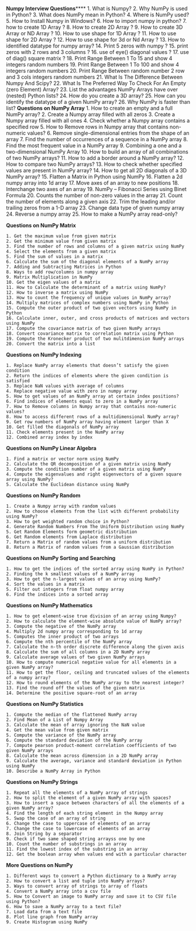 **Numpy Interview Questions******
    1. What is Numpy?
    2.  Why NumPy is used in Python?
    3.   What does NumPy mean in Python?
    4.  Where is NumPy used?
    5.  How to Install Numpy in Windows?
    6.  How to import numpy in python?
    7.  how to create 1D Array ?
    8.  How to create 2D Array ?
    9.  How to create 3D Array or ND Array ?
    10.  How to use shape for 1D Array ?
    11.  How to use shape for 2D Array ?
    12.   How to use shape for 3d or Nd Array ?
    13.   How to identified datatype for numpy array?
    14.  Print 5 zeros with numpy ?
    15.  print zeros with 2 rows and 3 columns ?
    16.  use of eye() diagonal values ?
    17.  use of diag() square matrix ?
    18.  Print Range Between 1 To 15 and show 4 integers random numbers
    19.  Print Range Between 1 To 100 and show 4 integers random numbers
    20.  Print Range Between random number 2 row and 3 cols integers random numbers
    21.   What Is The Difference Between Numpy And Scipy?
    22.   What Is The Preferred Way To Check For An Empty (zero Element) Array?
    23.  List the advantages NumPy Arrays have over (nested) Python lists?
    24.   How do you create a 3D array?
    25.  How can you identify the datatype of a given NumPy array?
    26. Why NumPy is faster than list?
**Questions on NumPy Array**
    1. How to create an empty and a full NumPy array?
    2. Create a Numpy array filled with all zeros
    3. Create a Numpy array filled with all ones
    4. Check whether a Numpy array contains a specified row
    5. How to Remove rows in Numpy array that contains non-numeric values?
    6. Remove single-dimensional entries from the shape of an array
    7. Find the number of occurrences of a sequence in a NumPy array
    8. Find the most frequent value in a NumPy array
    9. Combining a one and a two-dimensional NumPy Array
    10. How to build an array of all combinations of two NumPy arrays?
    11. How to add a border around a NumPy array?
    12. How to compare two NumPy arrays?
    13. How to check whether specified values are present in NumPy array?
    14. How to get all 2D diagonals of a 3D NumPy array?
    15. Flatten a Matrix in Python using NumPy
    16. Flatten a 2d numpy array into 1d array
    17. Move axes of an array to new positions
    18. Interchange two axes of an array
    19. NumPy – Fibonacci Series using Binet Formula
    20. Counts the number of non-zero values in the array
    21. Count the number of elements along a given axis
    22. Trim the leading and/or trailing zeros from a 1-D array
    23. Change data type of given numpy array
    24. Reverse a numpy array
    25. How to make a NumPy array read-only?
    
**Questions on NumPy Matrix**

    1. Get the maximum value from given matrix
    2. Get the minimum value from given matrix
    3. Find the number of rows and columns of a given matrix using NumPy
    4. Select the elements from a given matrix
    5. Find the sum of values in a matrix
    6. Calculate the sum of the diagonal elements of a NumPy array
    7. Adding and Subtracting Matrices in Python
    8. Ways to add row/columns in numpy array
    9. Matrix Multiplication in NumPy
    10. Get the eigen values of a matrix
    11. How to Calculate the determinant of a matrix using NumPy?
    12. How to inverse a matrix using NumPy
    13. How to count the frequency of unique values in NumPy array?
    14. Multiply matrices of complex numbers using NumPy in Python
    15. Compute the outer product of two given vectors using NumPy in Python
    16. Calculate inner, outer, and cross products of matrices and vectors using NumPy
    17. Compute the covariance matrix of two given NumPy arrays
    18. Convert covariance matrix to correlation matrix using Python
    19. Compute the Kronecker product of two mulitdimension NumPy arrays
    20. Convert the matrix into a list


**Questions on NumPy Indexing**

    1. Replace NumPy array elements that doesn’t satisfy the given condition
    2. Return the indices of elements where the given condition is satisfied
    3. Replace NaN values with average of columns
    4. Replace negative value with zero in numpy array
    5. How to get values of an NumPy array at certain index positions?
    6. Find indices of elements equal to zero in a NumPy array
    7. How to Remove columns in Numpy array that contains non-numeric values?
    8. How to access different rows of a multidimensional NumPy array?
    9. Get row numbers of NumPy array having element larger than X
    10. Get filled the diagonals of NumPy array
    11. Check elements present in the NumPy array
    12. Combined array index by index
    
**Questions on NumPy Linear Algebra**

    1. Find a matrix or vector norm using NumPy
    2. Calculate the QR decomposition of a given matrix using NumPy
    3. Compute the condition number of a given matrix using NumPy
    4. Compute the eigenvalues and right eigenvectors of a given square array using NumPy?
    5. Calculate the Euclidean distance using NumPy
    
**Questions on NumPy Random**

    1. Create a Numpy array with random values
    2. How to choose elements from the list with different probability using NumPy?
    3. How to get weighted random choice in Python?
    4. Generate Random Numbers From The Uniform Distribution using NumPy
    5. Get Random Elements form geometric distribution
    6. Get Random elements from Laplace distribution
    7. Return a Matrix of random values from a uniform distribution
    8. Return a Matrix of random values from a Gaussian distribution
    
**Questions on NumPy Sorting and Searching**

    1. How to get the indices of the sorted array using NumPy in Python?
    2. Finding the k smallest values of a NumPy array
    3. How to get the n-largest values of an array using NumPy?
    4. Sort the values in a matrix
    5. Filter out integers from float numpy array
    6. Find the indices into a sorted array
    
**Questions on NumPy Mathematics**

    1. How to get element-wise true division of an array using Numpy?
    2. How to calculate the element-wise absolute value of NumPy array?
    3. Compute the negative of the NumPy array
    4. Multiply 2d numpy array corresponding to 1d array
    5. Computes the inner product of two arrays
    6. Compute the nth percentile of the NumPy array
    7. Calculate the n-th order discrete difference along the given axis
    8. Calculate the sum of all columns in a 2D NumPy array
    9. Calculate average values of two given NumPy arrays
    10. How to compute numerical negative value for all elements in a given NumPy array?
    11. How to get the floor, ceiling and truncated values of the elements of a numpy array?
    12. How to round elements of the NumPy array to the nearest integer?
    13. Find the round off the values of the given matrix
    14. Determine the positive square-root of an array
    
**Questions on NumPy Statistics**

    1. Compute the median of the flattened NumPy array
    2. Find Mean of a List of Numpy Array
    3. Calculate the mean of array ignoring the NaN value
    4. Get the mean value from given matrix
    5. Compute the variance of the NumPy array
    6. Compute the standard deviation of the NumPy array
    7. Compute pearson product-moment correlation coefficients of two given NumPy arrays
    8. Calculate the mean across dimension in a 2D NumPy array
    9. Calculate the average, variance and standard deviation in Python using NumPy
    10. Describe a NumPy Array in Python
    
**Questions on NumPy Strings**

    1. Repeat all the elements of a NumPy array of strings
    2. How to split the element of a given NumPy array with spaces?
    3. How to insert a space between characters of all the elements of a given NumPy array?
    4. Find the length of each string element in the Numpy array
    5. Swap the case of an array of string
    6. Change the case to uppercase of elements of an array
    7. Change the case to lowercase of elements of an array
    8. Join String by a separator
    9. Check if two same shaped string arrayss one by one
    10. Count the number of substrings in an array
    11. Find the lowest index of the substring in an array
    12. Get the boolean array when values end with a particular character
    
**More Questions on NumPy**

    1. Different ways to convert a Python dictionary to a NumPy array
    2. How to convert a list and tuple into NumPy arrays?
    3. Ways to convert array of strings to array of floats
    4. Convert a NumPy array into a csv file
    5. How to Convert an image to NumPy array and save it to CSV file using Python?
    6. How to save a NumPy array to a text file?
    7. Load data from a text file
    8. Plot line graph from NumPy array
    9. Create Histogram using NumPy
